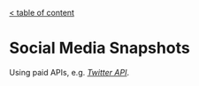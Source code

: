 [< table of content](../../../TABLE_OF_CONTENT.md)

# Social Media Snapshots 

Using paid APIs, e.g. [_Twitter API_](https://developer.x.com/en/docs/x-api).
